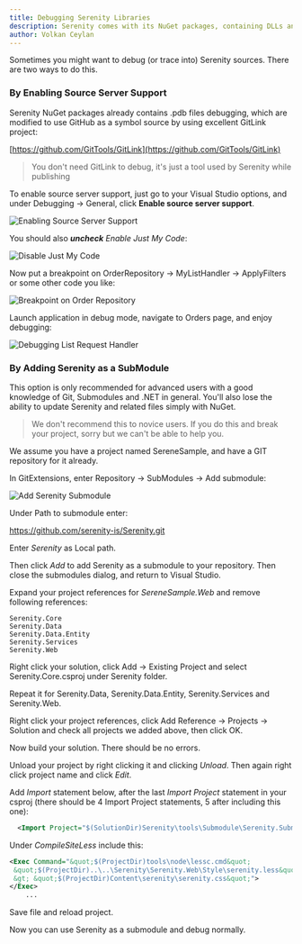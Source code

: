 ```yaml
---
title: Debugging Serenity Libraries
description: Serenity comes with its NuGet packages, containing DLLs and PDBs. The latter is valuable for debugging purposes. Even though most users are not aware of it, debugging into code in Serenity libraries has long been possible.
author: Volkan Ceylan
---
```


Sometimes you might want to debug (or trace into) Serenity sources. There are two ways to do this.


### By Enabling Source Server Support

Serenity NuGet packages already contains .pdb files debugging, which are modified to use GitHub as a symbol source by using excellent GitLink project:

[https://github.com/GitTools/GitLink](https://github.com/GitTools/GitLink)

> You don't need GitLink to debug, it's just a tool used by Serenity while publishing

To enable source server support, just go to your Visual Studio options, and under Debugging -> General, click **Enable source server support**.

![Enabling Source Server Support](https://raw.githubusercontent.com/GitTools/GitLink/develop/doc/images/visualstudio_enablesourceserversupport.png)

You should also ***uncheck*** *Enable Just My Code*:

![Disable Just My Code](img/2016-12-18/disable-just-my-code.png)

Now put a breakpoint on OrderRepository -> MyListHandler -> ApplyFilters or some other code you like:

![Breakpoint on Order Repository](img/2016-12-18/breakpoint-on-order-repo.png)

Launch application in debug mode, navigate to Orders page, and enjoy debugging:

![Debugging List Request Handler](img/2016-12-18/list-request-handler.png)


### By Adding Serenity as a SubModule

This option is only recommended for advanced users with a good knowledge of Git, Submodules and .NET in general. You'll also lose the ability to update Serenity and related files simply with NuGet.

> We don't recommend this to novice users. If you do this and break your project, sorry but we can't be able to help you.

We assume you have a project named SereneSample, and have a GIT repository for it already.

In GitExtensions, enter Repository -> SubModules -> Add submodule:

![Add Serenity Submodule](img/2016-12-18/add-serenity-submodule.png)

Under Path to submodule enter:

https://github.com/serenity-is/Serenity.git

Enter *Serenity* as Local path.

Then click *Add* to add Serenity as a submodule to your repository. Then close the submodules dialog, and return to Visual Studio.

Expand your project references for *SereneSample.Web* and remove following references:

```
Serenity.Core
Serenity.Data
Serenity.Data.Entity
Serenity.Services
Serenity.Web
```

Right click your solution, click Add -> Existing Project and select Serenity.Core.csproj under Serenity folder.

Repeat it for Serenity.Data, Serenity.Data.Entity, Serenity.Services and Serenity.Web.

Right click your project references, click Add Reference -> Projects -> Solution and check all projects we added above, then click OK.

Now build your solution. There should be no errors.

Unload your project by right clicking it and clicking *Unload*. Then again right click project name and click *Edit*.

Add *Import* statement below, after the last *Import Project* statement in your csproj (there should be 4 Import Project statements, 5 after including this one):

```xml
  <Import Project="$(SolutionDir)Serenity\tools\Submodule\Serenity.Submodule.Web.targets" />
```

Under *CompileSiteLess* include this:
```xml
<Exec Command="&quot;$(ProjectDir)tools\node\lessc.cmd&quot; 
 &quot;$(ProjectDir)..\..\Serenity\Serenity.Web\Style\serenity.less&quot; 
 &gt; &quot;$(ProjectDir)Content\serenity\serenity.css&quot;">
</Exec>
    ...
```

Save file and reload project.

Now you can use Serenity as a submodule and debug normally.
